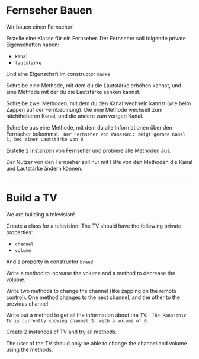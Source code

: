 # Fernseher Bauen
Wir bauen einen Fernseher! 

Erstelle eine Klasse für ein Fernseher. 
Der Fernseher soll folgende private Eigenschaften haben: 

- `kanal`
- `lautstärke`

Und eine Eigenschaft im constructor `marke`

Schreibe eine Methode, mit dem du die Lautstärke erhöhen kannst, und eine Methode mit der du die Lautstärke senken kannst. 

Schreibe zwei Methoden, mit dem du den Kanal wechseln kannst (wie beim Zappen auf der Fernbedinung). Die eine Methode wechselt zum nächthöheren Kanal, und die andere zum vorigen Kanal. 

Schreibe aus eine Methode, mit dem du alle Informationen über den Fernseher bekommst.
``` Der Fernseher von Panasonic zeigt gerade Kanal 3, bei einer Lautstärke von 0```

Erstelle 2 Instanzen von Fernseher und probiere alle Methoden aus. 

Der Nutzer von den Fernseher soll nur mit Hilfe von den Methoden die Kanal und Lautstärke ändern können. 


--- 
# Build a TV
We are building a television! 

Create a class for a television. 
The TV should have the following private properties: 

- `channel`
- `volume`

And a property in constructor `brand`

Write a method to increase the volume and a method to decrease the volume. 

Write two methods to change the channel (like zapping on the remote control). One method changes to the next channel, and the other to the previous channel. 

Write out a method to get all the information about the TV.
``` The Panasonic TV is currently showing channel 3, with a volume of 0```

Create 2 instances of TV and try all methods. 

The user of the TV should only be able to change the channel and volume using the methods. 

